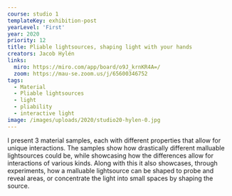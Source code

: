 ```yaml
---
course: studio 1
templateKey: exhibition-post
yearLevel: 'First'
year: 2020
priority: 12
title: Pliable lightsources, shaping light with your hands
creators: Jacob Hylén
links:
  miro: https://miro.com/app/board/o9J_krnKR4A=/
  zoom: https://mau-se.zoom.us/j/65600346752
tags:
  - Material
  - Pliable lightsources
  - light
  - pliability
  - interactive light
image: /images/uploads/2020/studio20-hylen-0.jpg
---
```


I present 3 material samples, each with different properties that allow for unique interactions. The samples show how drastically different malluable lightsources could be, while showcasing how the differences allow for interactions of various kinds. Along with this it also showcases, through experiments, how a malluable lightsource can be shaped to probe and reveal areas, or concentrate the light into small spaces by shaping the source. 